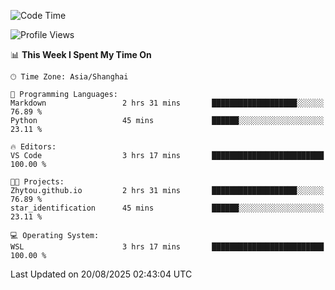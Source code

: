 <!--START_SECTION:waka-->
![Code Time](http://img.shields.io/badge/Code%20Time-3%2C077%20hrs%2055%20mins-blue)

![Profile Views](http://img.shields.io/badge/Profile%20Views-0-blue)

📊 **This Week I Spent My Time On** 

```text
🕑︎ Time Zone: Asia/Shanghai

💬 Programming Languages: 
Markdown                 2 hrs 31 mins       ███████████████████░░░░░░   76.89 % 
Python                   45 mins             ██████░░░░░░░░░░░░░░░░░░░   23.11 % 

🔥 Editors: 
VS Code                  3 hrs 17 mins       █████████████████████████   100.00 % 

🐱‍💻 Projects: 
Zhytou.github.io         2 hrs 31 mins       ███████████████████░░░░░░   76.89 % 
star_identification      45 mins             ██████░░░░░░░░░░░░░░░░░░░   23.11 % 

💻 Operating System: 
WSL                      3 hrs 17 mins       █████████████████████████   100.00 % 
```


 Last Updated on 20/08/2025 02:43:04 UTC
<!--END_SECTION:waka-->